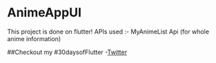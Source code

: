 # AnimeAppUI

This project is done on flutter!
APIs used :- MyAnimeList Api (for whole anime information)

##Checkout my #30daysofFlutter
-[Twitter](https://twitter.com/piyushchry)


